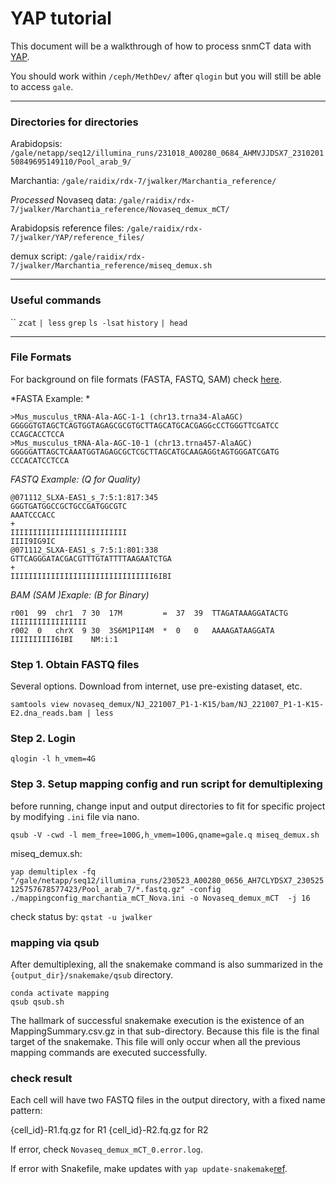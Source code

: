 # YAP tutorial
This document will be a walkthrough of how to process snmCT data with [YAP](https://hq-1.gitbook.io/mc/). 

You should work within `/ceph/MethDev/` after `qlogin` but you will still be able to access `gale`.

---

### Directories for directories

Arabidopsis: `/gale/netapp/seq12/illumina_runs/231018_A00280_0684_AHMVJJDSX7_231020150849695149110/Pool_arab_9/`

Marchantia: `/gale/raidix/rdx-7/jwalker/Marchantia_reference/`

*Processed* Novaseq data: `/gale/raidix/rdx-7/jwalker/Marchantia_reference/Novaseq_demux_mCT/`

Arabidopsis reference files: `/gale/raidix/rdx-7/jwalker/YAP/reference_files/`

demux script: `/gale/raidix/rdx-7/jwalker/Marchantia_reference/miseq_demux.sh`

---

### Useful commands
``
`zcat`
`| less`
`grep`
`ls -lsat`
`history`
`| head`

---

### File Formats

For background on file formats (FASTA, FASTQ, SAM) check [here](https://bioinformatics.stackexchange.com/questions/14/what-is-the-difference-between-fasta-fastq-and-sam-file-formats).

*FASTA Example: *
```
>Mus_musculus_tRNA-Ala-AGC-1-1 (chr13.trna34-AlaAGC)
GGGGGTGTAGCTCAGTGGTAGAGCGCGTGCTTAGCATGCACGAGGcCCTGGGTTCGATCC
CCAGCACCTCCA
>Mus_musculus_tRNA-Ala-AGC-10-1 (chr13.trna457-AlaAGC)
GGGGGATTAGCTCAAATGGTAGAGCGCTCGCTTAGCATGCAAGAGGtAGTGGGATCGATG
CCCACATCCTCCA
```
*FASTQ Example:  (Q for Quality)*
```
@071112_SLXA-EAS1_s_7:5:1:817:345
GGGTGATGGCCGCTGCCGATGGCGTC
AAATCCCACC
+
IIIIIIIIIIIIIIIIIIIIIIIIII
IIII9IG9IC
@071112_SLXA-EAS1_s_7:5:1:801:338
GTTCAGGGATACGACGTTTGTATTTTAAGAATCTGA
+
IIIIIIIIIIIIIIIIIIIIIIIIIIIIIIII6IBI
```

*BAM (SAM )Exaple: (B for Binary)*
```
r001  99  chr1  7 30  17M         =  37  39  TTAGATAAAGGATACTG   IIIIIIIIIIIIIIIII
r002  0   chrX  9 30  3S6M1P1I4M  *  0   0   AAAAGATAAGGATA      IIIIIIIIII6IBI    NM:i:1
```

### Step 1. Obtain FASTQ files

Several options. Download from internet, use pre-existing dataset, etc.

`samtools view novaseq_demux/NJ_221007_P1-1-K15/bam/NJ_221007_P1-1-K15-E2.dna_reads.bam | less`

### Step 2. Login
`qlogin -l h_vmem=4G`

### Step 3. Setup mapping config and run script for demultiplexing

before running, change input and output directories to fit for specific project by modifying `.ini` file via nano.


`qsub -V -cwd -l mem_free=100G,h_vmem=100G,qname=gale.q miseq_demux.sh`

miseq_demux.sh:

`yap demultiplex -fq "/gale/netapp/seq12/illumina_runs/230523_A00280_0656_AH7CLYDSX7_230525125757678577423/Pool_arab_7/*.fastq.gz" -config ./mappingconfig_marchantia_mCT_Nova.ini -o Novaseq_demux_mCT  -j 16`

check status by:
`qstat -u jwalker`

### mapping via qsub

After demultiplexing, all the snakemake command is also summarized in the `{output_dir}/snakemake/qsub` directory. 

```
conda activate mapping
qsub qsub.sh
```

The hallmark of successful snakemake execution is the existence of an MappingSummary.csv.gz in that sub-directory. Because this file is the final target of the snakemake. This file will only occur when all the previous mapping commands are executed successfully.

### check result

Each cell will have two FASTQ files in the output directory, with a fixed name pattern:

{cell_id}-R1.fq.gz for R1
{cell_id}-R2.fq.gz for R2

If error, check `Novaseq_demux_mCT_0.error.log`.

If error with Snakefile, make updates with `yap update-snakemake`[ref](https://snakemake.readthedocs.io/en/stable/).





